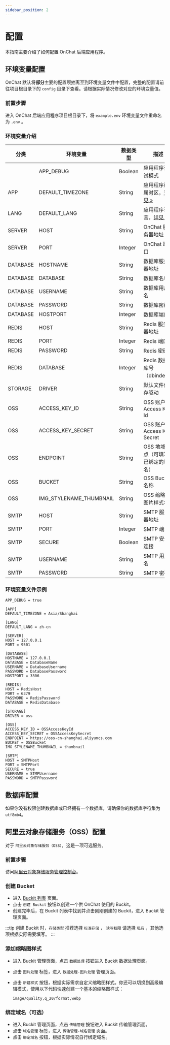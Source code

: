 ```yaml
---
sidebar_position: 2
---
```


# 配置

本指南主要介绍了如何配置 OnChat 后端应用程序。

## 环境变量配置

OnChat 默认将**部分**主要的配置项抽离至到环境变量文件中配置，完整的配置请前往项目根目录下的 `config` 目录下查看。请根据实际情况修改对应的环境变量值。

### 前置步骤

进入 OnChat 后端应用程序项目根目录下，将 `example.env` 环境变量文件重命名为 `.env` 。

### 环境变量介绍

| 分类 | 环境变量 | 数据类型 | 描述 |
| - | - | - | - |
|          | APP_DEBUG               | Boolean | 应用程序调试模式 |
| APP      | DEFAULT_TIMEZONE        | String  | 应用程序所属时区，[详见 »](https://www.php.net/manual/zh/timezones.php) |
| LANG     | DEFAULT_LANG            | String  | 应用程序语言，[详见 »](https://www.kancloud.cn/manual/thinkphp6_0/1037637) |
| SERVER   | HOST                    | String  | OnChat 服务器地址 |
| SERVER   | PORT                    | Integer | OnChat 端口 |
| DATABASE | HOSTNAME                | String  | 数据库服务器地址 |
| DATABASE | DATABASE                | String  | 数据库名称 |
| DATABASE | USERNAME                | String  | 数据库用户名 |
| DATABASE | PASSWORD                | String  | 数据库密码 |
| DATABASE | HOSTPORT                | Integer | 数据库端口 |
| REDIS    | HOST                    | String  | Redis 服务器地址 |
| REDIS    | PORT                    | Integer | Redis 端口 |
| REDIS    | PASSWORD                | String  | Redis 密码 |
| REDIS    | DATABASE                | Integer | Redis 数据库号（dbindex） |
| STORAGE  | DRIVER                  | String  | 默认文件储存驱动 |
| OSS      | ACCESS_KEY_ID           | String  | OSS 账户 Access Key Id |
| OSS      | ACCESS_KEY_SECRET       | String  | OSS 账户 Access Key Secret |
| OSS      | ENDPOINT                | String  | OSS 地域节点（可填写已绑定的域名） |
| OSS      | BUCKET                  | String  | OSS Bucket 名称 |
| OSS      | IMG_STYLENAME_THUMBNAIL | String  | OSS 缩略图 图片样式名 |
| SMTP     | HOST                    | String  | SMTP 服务器地址 |
| SMTP     | PORT                    | Integer | SMTP 端口 |
| SMTP     | SECURE                  | Boolean | SMTP 安全连接 |
| SMTP     | USERNAME                | String  | SMTP 用户名 |
| SMTP     | PASSWORD                | String  | SMTP 密码 |

### 环境变量文件示例

```env
APP_DEBUG = true

[APP]
DEFAULT_TIMEZONE = Asia/Shanghai

[LANG]
DEFAULT_LANG = zh-cn

[SERVER]
HOST = 127.0.0.1
PORT = 9501

[DATABASE]
HOSTNAME = 127.0.0.1
DATABASE = DatabaseName
USERNAME = DatabaseUsername
PASSWORD = DatabasePassword
HOSTPORT = 3306

[REDIS]
HOST = RedisHost
PORT = 6379
PASSWORD = RedisPassword
DATABASE = RedisDatabase

[STORAGE]
DRIVER = oss

[OSS]
ACCESS_KEY_ID = OSSAccessKeyId
ACCESS_KEY_SECRET = OSSAccessKeySecret
ENDPOINT = https://oss-cn-shanghai.aliyuncs.com
BUCKET = OSSBucket
IMG_STYLENAME_THUMBNAIL = thumbnail

[SMTP]
HOST = SMTPHost
PORT = SMTPPort
SECURE = true
USERNAME = STMPUsername
PASSWORD = SMTPPassword
```

## 数据库配置

如果你没有权限创建数据库或已经拥有一个数据库，请确保你的数据库字符集为 `utf8mb4`。

## 阿里云对象存储服务（OSS）配置

对于 `阿里云对象存储服务（OSS）`，这是一项可选服务。

### 前置步骤

访问[阿里云对象存储服务管理控制台](https://oss.console.aliyun.com/)。

### 创建 Bucket

- 进入 [Buckit 列表](https://oss.console.aliyun.com/bucket) 页面。
- 点击 `创建 Buckit` 按钮以创建一个供 OnChat 使用的 Buckit。
- 创建完毕后，在 Buckit 列表中找到并点击刚刚创建的 Buckit，进入 Buckit 管理页面。

:::tip
创建 Buckit 时，`存储类型` 推荐选择 `标准存储` ， `读写权限` 请选择 `私有` ，其他选项根据实际需要填写。
:::

### 添加缩略图样式

- 进入 Buckit 管理页面，点击 `数据处理` 按钮进入 Buckit 数据处理页面。
- 点击 `图片处理` 标签，进入 `数据处理-图片处理` 管理页面。
- 点击 `新建样式` 按钮，根据实际需求自定义缩略图样式。你还可以切换到高级编辑模式，使用以下代码快速创建一个基本的缩略图样式：

  ```txt
  image/quality,q_20/format,webp
  ```

### 绑定域名（可选）

- 进入 Buckit 管理页面，点击 `传输管理` 按钮进入 Buckit 传输管理页面。
- 点击 `域名管理` 标签，进入 `传输管理-域名管理` 页面。
- 点击 `绑定域名` 按钮，根据实际情况自行绑定域名。
